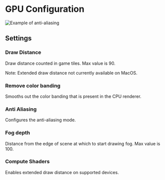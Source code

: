 # GPU Configuration

![Example of anti-aliasing](https://i.imgur.com/ZI4Y7d3.png)

## Settings

### Draw Distance

Draw distance counted in game tiles. Max value is 90.

Note: Extended draw distance not currently available on MacOS.

### Remove color banding

Smooths out the color banding that is present in the CPU renderer.

### Anti Aliasing

Configures the anti-aliasing mode.

### Fog depth

Distance from the edge of scene at which to start drawing fog. Max value is 100.

### Compute Shaders

Enables extended draw distance on supported devices.